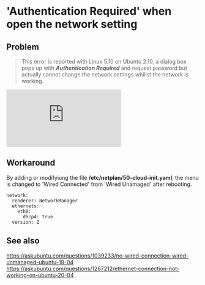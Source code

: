 # 'Authentication Required' when open the network setting

## Problem
>This error is reported with Linux 5.10 on Ubuntu 2.10, a dialog box pops up with ***Authentication Required*** and request password but actually cannot change the network settings whilist the network is working.

![forum](https://forum.odroid.com/download/file.php?id=12942)

## Workaround
By adding or modifyiung the file **/etc/netplan/50-cloud-init.yaml**, the menu is changed to 'Wired Connected' from 'Wired Unamaged' after rebooting.
```
network:
  renderer: NetworkManager
  ethernets:
    eth0:
      dhcp4: true
  version: 2
```

## See also
https://askubuntu.com/questions/1039233/no-wired-connection-wired-unmanaged-ubuntu-18-04
https://askubuntu.com/questions/1267212/ethernet-connection-not-working-on-ubuntu-20-04
